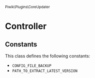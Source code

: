 <small>Piwik\Plugins\CoreUpdater</small>

Controller
==========


Constants
---------

This class defines the following constants:

- `CONFIG_FILE_BACKUP`
- `PATH_TO_EXTRACT_LATEST_VERSION`
